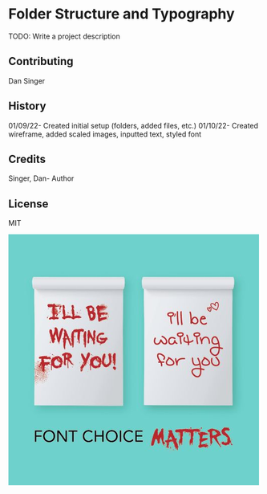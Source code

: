 # Folder Structure and Typography

TODO: Write a project description

## Contributing

Dan Singer

## History

01/09/22- Created initial setup (folders, added files, etc.)
01/10/22- Created wireframe, added scaled images, inputted text, styled font

## Credits

Singer, Dan- Author

## License

MIT

![Font Choice Matters](images/font_choice.jpg)  